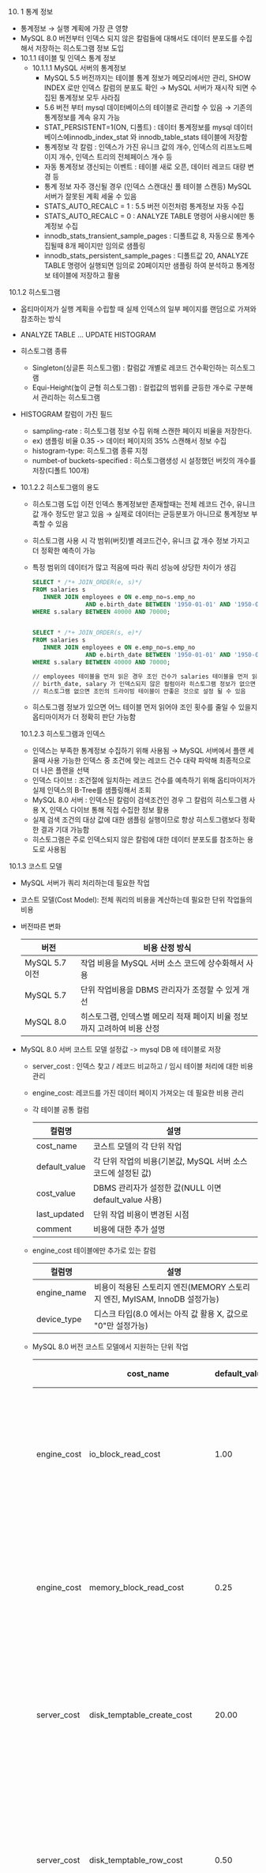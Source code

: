 10. 1 통계 정보

- 통계정보 → 실행 계획에 가장 큰 영향
- MySQL 8.0 버전부터 인덱스 되지 않은 칼럼들에 대해서도 데이터 분포도를 수집해서 저장하는 히스토그램 정보 도입
- 10.1.1 테이블 및 인덱스 통계 정보
  - 10.1.1.1 MySQL 서버의 통계정보
    - MySQL 5.5 버전까지는 테이블 통계 정보가 메모리에서만 관리, SHOW INDEX 로만 인덱스 칼럼의 분포도 확인
      → MySQL 서버가 재시작 되면 수집된 통계정보 모두 사라짐
    - 5.6 버전 부터 mysql 데이터베이스의 테이블로 관리할 수 있음 → 기존의 통계정보를 계속 유지 가능
    - STAT_PERSISTENT=1(ON, 디폴트) : 데이터 통계정보를 mysql 데이터베이스에innodb_index_stat 와 innodb_table_stats 테이블에 저장함
    - 통계정보 각 칼럼 : 인덱스가 가진 유니크 값의 개수, 인덱스의 리프노드페이지 개수, 인덱스 트리의 전체페이스 개수 등
    - 자동 통계정보 갱신되는 이벤트 : 테이블 새로 오픈, 데이터 레코드 대량 변경 등
    - 통계 정보 자주 갱신될 경우 (인덱스 스캔대신 풀 테이블 스캔등) MySQL 서버가 잘못된 계획 세울 수 있음
    - STATS_AUTO_RECALC = 1 : 5.5 버전 이전처럼 통계정보 자동 수집  
    - STATS_AUTO_RECALC = 0 : ANALYZE TABLE 명령어 사용시에만 통계정보 수집
    - innodb_stats_transient_sample_pages : 디폴트값 8, 자동으로 통계수집될때 8개 페이지만 임의로 샘플링
    - innodb_stats_persistent_sample_pages : 디폴트값 20, ANALYZE TABLE 명령어 실행되면 임의로 20페이지만 샘플링 하여 분석하고 통계정보 테이블에 저장하고 활용

10.1.2 히스토그램

- 옵티마이저가 실행 계획을 수립할 때 실제 인덱스의 일부 페이지를 랜덤으로 가져와 참조하는 방식

-  ANALYZE TABLE ... UPDATE HISTOGRAM

- 히스토그램 종류

  - Singleton(싱글톤 히스토그램) : 칼럼값 개별로 레코드 건수확인하는 히스토그램
  - Equi-Height(높이 균형 히스토그램) : 컬럽값의 범위를 균등한 개수로 구분해서 관리하는 히스토그램

- HISTOGRAM 칼럼이 가진 필드

  - sampling-rate : 히스토그램 정보 수집 위해 스캔한 페이지 비율을 저장한다.
  -  ex) 샘플링 비율 0.35 -> 데이터 페이지의 35% 스캔해서 정보 수집
  - histogram-type: 히스토그램 종류 지정
  - numbet-of buckets-specified : 히스토그램생성 시 설정했던 버킷의 개수를 저장(디폴트 100개)

  
- 10.1.2.2 히스토그램의 용도

   * 히스토그램 도입 이전 인덱스 통계정보만 존재할때는 전체 레코드 건수, 유니크값 개수 정도만 알고 있음 
     → 실제로 데이터는 균등분포가 아니므로 통계정보 부족할 수 있음

   * 히스토그램 사용 시 각 범위(버킷)별 레코드건수, 유니크 값 개수 정보 가지고 더 정확한 예측이 가능

   * 특정 범위의 데이터가 많고 적음에 따라 쿼리 성능에 상당한 차이가 생김

     ```sql
     SELECT * /*+ JOIN_ORDER(e, s)*/
     FROM salaries s
     	INNER JOIN employees e ON e.emp_no=s.emp_no
     				AND e.birth_date BETWEEN '1950-01-01' AND '1950-02-01'
     WHERE s.salary BETWEEN 40000 AND 70000;
     
     
     SELECT * /*+ JOIN_ORDER(s, e)*/
     FROM salaries s
     	INNER JOIN employees e ON e.emp_no=s.emp_no
     				AND e.birth_date BETWEEN '1950-01-01' AND '1950-02-01'
     WHERE s.salary BETWEEN 40000 AND 70000;
     
     // employees 테이블을 먼저 읽은 경우 조인 건수가 salaries 테이블을 먼저 읽은 경우보다 훨씬 적음
     // birth_date, salary 가 인덱스되지 않은 컬럼이라 히스토그램 정보가 없으면 옵티마이저는 데이터 분포 고려 없이 실행계획 수립
     // 히스토그램 없으면 조인의 드라이빙 테이블이 안좋은 것으로 설정 될 수 있음
     ```

   * 히스토그램 정보가 있으면 어느 테이블 먼저 읽어야 조인 횟수를 줄일 수 있을지 옵티마이저가 더 정확히 판단 가능함

  10.1.2.3 히스토그램과 인덱스

   * 인덱스는 부족한 통계정보 수집하기 위해 사용됨 
     → MySQL 서버에서 플랜 세울때 사용 가능한 인덱스 중 조건에 맞는 레코드 건수 대략 파악해 최종적으로 더 나은 플랜을 선택
   * 인덱스 다이브 : 조건절에 일치하는 레코드 건수를 예측하기 위해 옵티마이저가 실제 인덱스의 B-Tree를 샘플링해서 조회
   * MySQL 8.0 서버 : 인덱스된 칼럼이 검색조건인 경우 그 칼럼의 히스토그램 사용 X, 인덱스 다이브 통해 직접 수집한 정보 활용
   * 실제 검색 조건의 대상 값에 대한 샘플링 실행이므로 항상 히스토그램보다 정확한 결과 기대 가능함
   * 히스토그램은 주로 인덱스되지 않은 칼럼에 대한 데이터 분포도를 참조하는 용도로 사용됨

10.1.3 코스트 모델

- MySQL 서버가 쿼리 처리하는데 필요한 작업

- 코스트 모델(Cost Model): 전체 쿼리의 비용을 계산하는데 필요한 단위 작업들의 비용

- 버전따른 변화

  | 버전           | 비용 산정 방식                                               |
  | -------------- | ------------------------------------------------------------ |
  | MySQL 5.7 이전 | 작업 비용을 MySQL 서버 소스 코드에 상수화해서 사용           |
  | MySQL 5.7      | 단위 작업비용을 DBMS 관리자가 조정할 수 있게 개선            |
  | MySQL 8.0      | 히스토그램, 인덱스별 메모리 적재 페이지 비율 정보까지 고려하여 비용 산정 |

  

- MySQL 8.0 서버 코스트 모델 설정값 -> mysql DB 에 테이블로 저장

  - server_cost : 인덱스 찾고 /  레코드 비교하고 / 임시 테이블 처리에 대한 비용 관리

  - engine_cost: 레코드를 가진 데이터 페이지 가져오는 데 필요한 비용 관리

  - 각 테이블 공통 컬럼

    | 컬럼명        | 설명                                                         |
    | ------------- | ------------------------------------------------------------ |
    | cost_name     | 코스트 모델의 각 단위 작업                                   |
    | default_value | 각 단위 작업의 비용(기본값, MySQL 서버 소스코드에 설정된 값) |
    | cost_value    | DBMS 관리자가 설정한 값(NULL 이면 default_value 사용)        |
    | last_updated  | 단위 작업 비용이 변경된 시점                                 |
    | comment       | 비용에 대한 추가 설명                                        |

  - engine_cost 테이블에만 추가로 있는 칼럼

    | 컬럼명      | 설명                                                         |
    | ----------- | ------------------------------------------------------------ |
    | engine_name | 비용이 적용된 스토리지 엔진(MEMORY 스토리지 엔진, MyISAM, InnoDB 설정가능) |
    | device_type | 디스크 타입(8.0 에서는 아직 값 활용 X, 값으로 "0"만 설정가능) |

    

  - MySQL 8.0 버전 코스트 모델에서 지원하는 단위 작업

    |             | cost_name                    | default_value | 설명                             |
    | ----------- | ---------------------------- | ------------- | -------------------------------- |
    | engine_cost | io_block_read_cost           | 1.00          | 디스크 데이터 페이지 읽기        |
    | engine_cost | memory_block_read_cost       | 0.25          | 메모리 데이터 페이지 읽기        |
    | server_cost | disk_temptable_create_cost   | 20.00         | 디스크 임시 테이블 생성          |
    | server_cost | disk_temptable_row_cost      | 0.50          | 디스크 임시 테이블의 레코드 읽기 |
    | server_cost | key_compare_cost             | 0.05          | 인덱스 키 비교                   |
    | server_cost | memory_temptable_create_cost | 1.00          | 메모리 임시 테이블 생성          |
    | server_cost | memory_temptable_create_cost | 0.10          | 메모리 임시 테이블의 레코드 읽기 |
    | server_cost | row_evaluate_cost            | 0.10          | 레코드 비교                      |

    

  - row_evaluate_cost : 스토리지 엔진이 반환한 레코드가 쿼리 조건에 일치하는 지 평가하는 단위 작업

  - row_evaluate_cost 값 증가 → 풀테이블 스캔 같은 레코드 처리 비용 높아지고 range scan 같은 적은 수 레코드 처리 비용 낮아짐

  - key_compare_cost : 키 값의 비교 작업에 필요한 비용

  - key_compare_cost 값 증가 → 레코드 정렬과 같이 키 값 비교 처리가 많은 경우 쿼리 비용 높아짐

- 코스트 모델에서 중요한것 : 각 단위 작업에 설정되는 비용 값이 커지면 어떤 실행 계획들이 고비용으로 바뀌고 어떤 실행계획들이 저비용으로 바뀌는 지 파악하기

  | 코스트 비용 변화                                             | 대표적인 옵티마이저 예상 결과                                |
  | ------------------------------------------------------------ | ------------------------------------------------------------ |
  | key_compare_cost 비용 높임                                   | 옵티마이저가 가능하면 정렬을 수행하지 않는 plan 선택할 확률 높아짐 |
  | row_evaluate_cost 비용 높임                                  | 옵티마이저가 가능하면 range scan  사용하는 plan 선택할 확률 높아짐 |
  | disk_temptable_create_cost 와 disk_temptable_row_cost 비용 높임 | 옵티마이저가 가능하면 디스크에 임시테이블을 만들지 않는 방향의  plan 선택할 확률 높아짐 |
  | memory_temptable_create_cost 와 memory_temptable_create_cost 비용 높임 | 옵티마이저가 가능하면 메모리에 임시테이블을 만들지 않는 방향의  plan 선택할 확률 높아짐 |
  | io_block_read_cost 비용 높아짐                               | 옵티마이저가 가능하면 InnoDB 버퍼풀에 데이터 페이지가 많이 적재돼 있는 인덱스를 사용하는 방향의  plan 선택할 확률 높아짐 |
  | memory_block_read_cost 비용 높아짐                           | 옵티마이저가 InnoDB 버퍼풀에 데이터 페이지가 상대적으로 적어도 그 인덱스를 사용하는 방향의  plan 선택할 확률 높아짐 |

  
